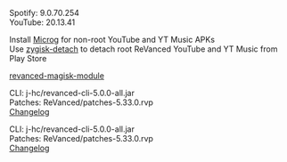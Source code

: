 Spotify: 9.0.70.254  
YouTube: 20.13.41  

Install [Microg](https://github.com/ReVanced/GmsCore/releases) for non-root YouTube and YT Music APKs  
Use [zygisk-detach](https://github.com/j-hc/zygisk-detach) to detach root ReVanced YouTube and YT Music from Play Store  

[revanced-magisk-module](https://github.com/j-hc/revanced-magisk-module)
  
CLI: j-hc/revanced-cli-5.0.0-all.jar  
Patches: ReVanced/patches-5.33.0.rvp  
[Changelog](https://github.com/ReVanced/revanced-patches/releases/tag/v5.33.0)

CLI: j-hc/revanced-cli-5.0.0-all.jar  
Patches: ReVanced/patches-5.33.0.rvp  
[Changelog](https://github.com/ReVanced/revanced-patches/releases/tag/v5.33.0)  
